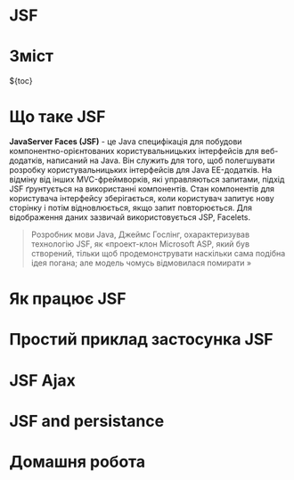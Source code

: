 # JSF

# Зміст

${toc}

# Що таке JSF

**JavaServer Faces (JSF)** - це Java специфікація для побудови компонентно-орієнтованих користувальницьких інтерфейсів для веб-додатків, написаний на Java. Він служить для того, щоб полегшувати розробку користувальницьких інтерфейсів для Java EE-додатків. На відміну від інших MVC-фреймворків, які управляються запитами, підхід JSF ґрунтується на використанні компонентів. Стан компонентів для користувача інтерфейсу зберігається, коли користувач запитує нову сторінку і потім відновлюється, якщо запит повторюється. Для відображення даних зазвичай використовується JSP, Facelets.

> Розробник мови Java, Джеймс Гослінг, охарактеризував технологію  JSF, як «проект-клон Microsoft ASP, який був створений, тільки щоб продемонструвати наскільки сама подібна ідея погана; але модель чомусь відмовилася помирати »

# Як працює JSF

# Простий приклад застосунка JSF

# JSF Ajax

# JSF and persistance

# Домашня робота